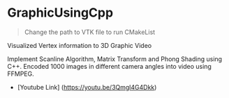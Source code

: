# GraphicUsingCpp

>Change the path to VTK file to run CMakeList

Visualized Vertex information to 3D Graphic Video

Implement Scanline Algorithm, Matrix Transform and Phong Shading using C++.
Encoded 1000 images in different camera angles into video using FFMPEG.


* [Youtube Link] (https://youtu.be/3Qmgl4G4Dkk)


